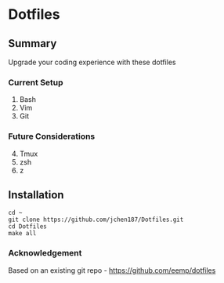 # Dotfiles

## Summary
Upgrade your coding experience with these dotfiles

### Current Setup
1. Bash
2. Vim
3. Git

### Future Considerations
4. Tmux
5. zsh
6. z

## Installation
```
cd ~
git clone https://github.com/jchen187/Dotfiles.git
cd Dotfiles
make all
```

### Acknowledgement
Based on an existing git repo - https://github.com/eemp/dotfiles
